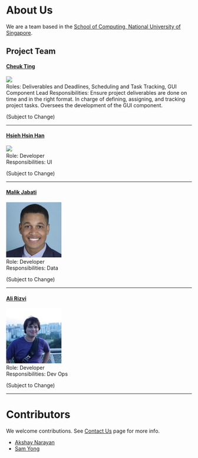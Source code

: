 # About Us

We are a team based in the [School of Computing, National University of Singapore](http://www.comp.nus.edu.sg).

## Project Team

#### [Cheuk Ting](https://github.com/ctleungac) <br>
<img src="images/DamithRajapakse.jpg" width="150"><br>
Roles: Deliverables and Deadlines, Scheduling and Task Tracking, GUI Component Lead 
Responsibilities: Ensure project deliverables are done on time and in the right format. In charge of defining, assigning, and tracking project tasks. Oversees the development of the GUI component.

(Subject to Change)

-----

#### [Hsieh Hsin Han](https://github.com/Tony-Hsieh)
<img src="images/JoshuaLee.jpg" width="150"><br>
Role: Developer <br>
Responsibilities: UI

(Subject to Change)

-----

#### [Malik Jabati](https://github.com/SmartyMJ)
<img src="images/MalikJabati.jpeg" width="150"><br>
Role: Developer <br>
Responsibilities: Data

(Subject to Change)

-----

#### [Ali Rizvi](https://github.com/EntitySK)
<img src="images/MuhammadAliRizvi.jpg" width="150"><br>
Role: Developer <br>
Responsibilities: Dev Ops

(Subject to Change)

-----

# Contributors

We welcome contributions. See [Contact Us](ContactUs.md) page for more info.

* [Akshay Narayan](https://github.com/se-edu/addressbook-level4/pulls?q=is%3Apr+author%3Aokkhoy)
* [Sam Yong](https://github.com/se-edu/addressbook-level4/pulls?q=is%3Apr+author%3Amauris)
